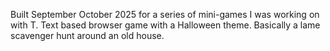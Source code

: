 Built September October 2025 for a series of mini-games I was working on with T.  Text based browser game with a Halloween theme.  Basically a lame scavenger hunt around an old house.
